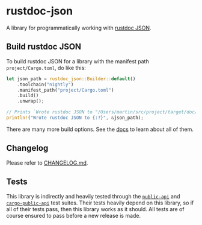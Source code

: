 # rustdoc-json

A library for programmatically working with [rustdoc JSON](https://github.com/rust-lang/rust/issues/76578).

## Build rustdoc JSON

To build rustdoc JSON for a library with the manifest path `project/Cargo.toml`, do like this:

```rust
let json_path = rustdoc_json::Builder::default()
    .toolchain("nightly")
    .manifest_path("project/Cargo.toml")
    .build()
    .unwrap();

// Prints `Wrote rustdoc JSON to "/Users/martin/src/project/target/doc/project.json"`
println!("Wrote rustdoc JSON to {:?}", &json_path);
```

There are many more build options. See the [docs](https://docs.rs/rustdoc-json/latest/rustdoc_json/struct.Builder.html) to learn about all of them.

## Changelog

Please refer to [CHANGELOG.md](https://github.com/Enselic/cargo-public-api/blob/main/rustdoc-json/CHANGELOG.md).

## Tests

This library is indirectly and heavily tested through the [`public-api`](https://crates.io/crates/public-api) and [`cargo-public-api`](https://crates.io/crates/cargo-public-api) test suites. Their tests heavily depend on this library, so if all of their tests pass, then this library works as it should. All tests are of course ensured to pass before a new release is made.
